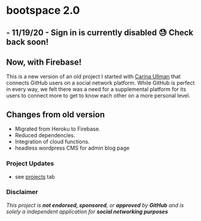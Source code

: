 # bootspace 2.0

## - 11/19/20 - Sign in is currently disabled 😓 Check back soon!

## Now, with Firebase!

This is a new version of an old project I started with [Carina Ullman](https://github.com/carinaullman) that connects GitHub users on a social network platform. While GitHub is perfect in every way, we felt there was a need for a supplemental platform for its users to connect more to get to know each other on a more personal level. 

## Changes from old version

* Migrated from Heroku to Firebase.
* Reduced dependencies.
* Integration of cloud functions.
* headless wordpress CMS for admin blog page

### Project Updates
* see [projects](https://github.com/rlgerma92/bootspacetwo/projects) tab

### Disclaimer 
*This project is __not endorsed, sponsored__, or __approved__ by __GitHub__ and is solely a independent application for __social networking purposes__*
